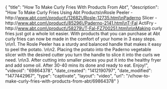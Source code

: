 {
    "title": "How To Make Curly Fries With Products From Abt",
    "description": "How To Make Curly Fries Using Abt Products\nRosle Peeler - http:\/\/www.abt.com\/product\/12682\/Rosle-12735.html\nPaderno Slicer - http:\/\/www.abt.com\/product\/85296\/Paderno-2141.html\nT-Fal ActiFry - http:\/\/www.abt.com\/product\/58279\/T-Fal-FZ700251.html\n\nMaking curly fries just got a whole lot easier. With products that you can purchase at Abt curly fries can now be made in the comfort of your home in 3 easy steps. \n\n1. The Rosle Peeler has a sturdy and balanced handle that makes it easy to peel the potato. \n\n2. Placing the potato into the Paderno vegetable slicer with the desired cutter you turn the handle to slice it into the curls we need. \n\n3. After cutting into smaller pieces you put it into the healthy fryer and add some oil. After 30-40 mins its done and ready to eat. Enjoy!",
    "videoid": "69864378",
    "date_created": "1412190797",
    "date_modified": "1477442967",
    "type": "captivate",
    "layout": "video",
    "url": "\/v\/how-to-make-curly-fries-with-products-from-abt\/69864378"
}